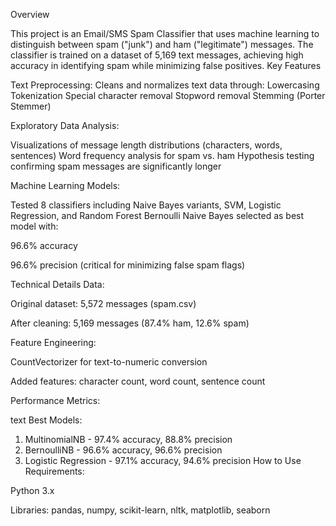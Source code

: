 Overview

This project is an Email/SMS Spam Classifier that uses machine learning to distinguish between spam ("junk") and ham ("legitimate") messages. The classifier is trained on a dataset of 5,169 text messages, achieving high accuracy in identifying spam while minimizing false positives.
Key Features

Text Preprocessing: Cleans and normalizes text data through:
Lowercasing
Tokenization
Special character removal
Stopword removal
Stemming (Porter Stemmer)

Exploratory Data Analysis:

Visualizations of message length distributions (characters, words, sentences)
Word frequency analysis for spam vs. ham
Hypothesis testing confirming spam messages are significantly longer

Machine Learning Models:

Tested 8 classifiers including Naive Bayes variants, SVM, Logistic Regression, and Random Forest
Bernoulli Naive Bayes selected as best model with:

96.6% accuracy

96.6% precision (critical for minimizing false spam flags)

Technical Details
Data:

Original dataset: 5,572 messages (spam.csv)

After cleaning: 5,169 messages (87.4% ham, 12.6% spam)

Feature Engineering:

CountVectorizer for text-to-numeric conversion

Added features: character count, word count, sentence count

Performance Metrics:

text
Best Models:
1. MultinomialNB - 97.4% accuracy, 88.8% precision
2. BernoulliNB - 96.6% accuracy, 96.6% precision 
3. Logistic Regression - 97.1% accuracy, 94.6% precision
How to Use
Requirements:

Python 3.x

Libraries: pandas, numpy, scikit-learn, nltk, matplotlib, seaborn


